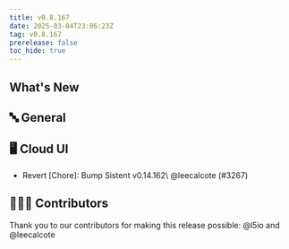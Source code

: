 ```yaml
---
title: v0.8.167
date: 2025-03-04T23:06:23Z
tag: v0.8.167
prerelease: false
toc_hide: true
---
```


## What's New
## 🔤 General
## 🖥 Cloud UI

- Revert \[Chore]: Bump Sistent v0.14.162\ @leecalcote (#3267)

## 👨🏽‍💻 Contributors

Thank you to our contributors for making this release possible:
@l5io and @leecalcote


